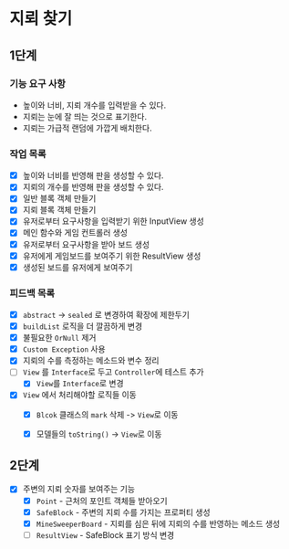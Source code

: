 # 지뢰 찾기

## 1단계

### 기능 요구 사항

- 높이와 너비, 지뢰 개수를 입력받을 수 있다.
- 지뢰는 눈에 잘 띄는 것으로 표기한다.
- 지뢰는 가급적 랜덤에 가깝게 배치한다.

### 작업 목록

- [x] 높이와 너비를 반영해 판을 생성할 수 있다.
- [x] 지뢰의 개수를 반영해 판을 생성할 수 있다.
- [x] 일반 블록 객체 만들기
- [x] 지뢰 블록 객체 만들기
- [x] 유저로부터 요구사항을 입력받기 위한 InputView 생성
- [x] 메인 함수와 게임 컨트롤러 생성
- [x] 유저로부터 요구사항을 받아 보드 생성
- [x] 유저에게 게임보드를 보여주기 위한 ResultView 생성
- [x] 생성된 보드를 유저에게 보여주기

### 피드백 목록

- [x] `abstract` -> `sealed` 로 변경하여 확장에 제한두기
- [x] `buildList` 로직을 더 깔끔하게 변경
- [x] 불필요한 `OrNull` 제거
- [x] `Custom Exception` 사용
- [x] 지뢰의 수를 측정하는 메소드와 변수 정리
- [ ] `View` 를 `Interface`로 두고 `Controller`에 테스트 추가
  - [x] `View`를 `Interface`로 변경
- [x] `View` 에서 처리해야할 로직들 이동
   - [x] `Blcok` 클래스의 `mark` 삭제 -> `View`로 이동
   - [x] 모델들의 `toString()` -> `View`로 이동


## 2단계
- [x] 주변의 지뢰 숫자를 보여주는 기능
  - [x] `Point` - 근처의 포인트 객체들 받아오기
  - [x] `SafeBlock` - 주변의 지뢰 수를 가지는 프로퍼티 생성
  - [x] `MineSweeperBoard` - 지뢰를 심은 뒤에 지뢰의 수를 반영하는 메소드 생성
  - [ ] `ResultView` - SafeBlock 표기 방식 변경